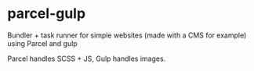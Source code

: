# parcel-gulp
Bundler + task runner for simple websites (made with a CMS for example) using Parcel and gulp

Parcel handles SCSS + JS, Gulp handles images.

